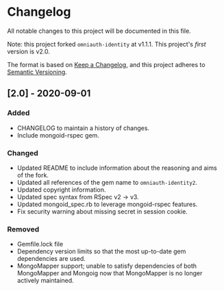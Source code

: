 # Changelog

All notable changes to this project will be documented in this file.

Note: this project forked `omniauth-identity` at v1.1.1. This project's *first* version is v2.0.

The format is based on [Keep a Changelog](https://keepachangelog.com/en/1.0.0/),
and this project adheres to [Semantic Versioning](https://semver.org/spec/v2.0.0.html).

## [2.0] - 2020-09-01

### Added 
- CHANGELOG to maintain a history of changes.
- Include mongoid-rspec gem.

### Changed
- Updated README to include information about the reasoning and aims of the fork.
- Updated all references of the gem name to `omniauth-identity2`.
- Updated copyright information.
- Updated spec syntax from RSpec v2 -> v3.
- Updated mongoid_spec.rb to leverage mongoid-rspec features.
- Fix security warning about missing secret in session cookie.

### Removed
- Gemfile.lock file
- Dependency version limits so that the most up-to-date gem dependencies are used.
- MongoMapper support; unable to satisfy dependencies of both MongoMapper and Mongoig now that MongoMapper is no longer actively maintained.